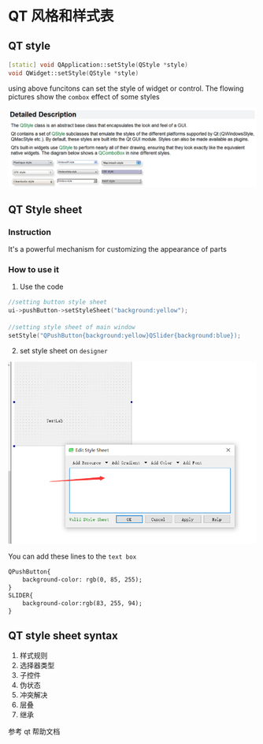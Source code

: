 # QT 风格和样式表 

## QT style 

```c++ 
[static] void QApplication::setStyle(QStyle *style)
void QWidget::setStyle(QStyle *style)
```

using above funcitons can set the style of widget or control.
The flowing pictures show the `combox` effect of some styles

![](./images/qtstyle.png)











## QT Style sheet 

### Instruction 

It's a powerful mechanism for customizing the appearance of parts

### How to use it 

1. Use the code  

```c++
//setting button style sheet 
ui->pushButton->setStyleSheet("background:yellow");

//setting style sheet of main window 
setStyle("QPushButton{background:yellow}QSlider{background:blue});
```






2. set style sheet on `designer` 


![](./images/qstyle_designer.png)

You can add these lines to the `text box`
```
QPushButton{
    background-color: rgb(0, 85, 255);
}
SLIDER{
    background-color:rgb(83, 255, 94);
}

```
## QT style sheet syntax 


1. 样式规则
2. 选择器类型
3. 子控件 
4. 伪状态
5. 冲突解决
6. 层叠
7. 继承 

参考 qt 帮助文档 


